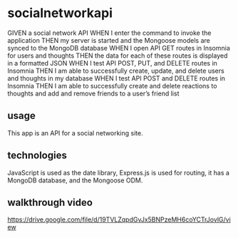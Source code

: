 # socialnetworkapi

GIVEN a social network API
WHEN I enter the command to invoke the application
THEN my server is started and the Mongoose models are synced to the MongoDB database
WHEN I open API GET routes in Insomnia for users and thoughts
THEN the data for each of these routes is displayed in a formatted JSON
WHEN I test API POST, PUT, and DELETE routes in Insomnia
THEN I am able to successfully create, update, and delete users and thoughts in my database
WHEN I test API POST and DELETE routes in Insomnia
THEN I am able to successfully create and delete reactions to thoughts and add and remove friends to a user’s friend list

## usage

This app is an API for a social networking site. 

## technologies 

JavaScript is used as the date library, Express.js is used for routing, it has a MongoDB database, and the Mongoose ODM.

## walkthrough video 

https://drive.google.com/file/d/19TVLZqpdGvJx5BNPzeMH6coYCTrJovlG/view